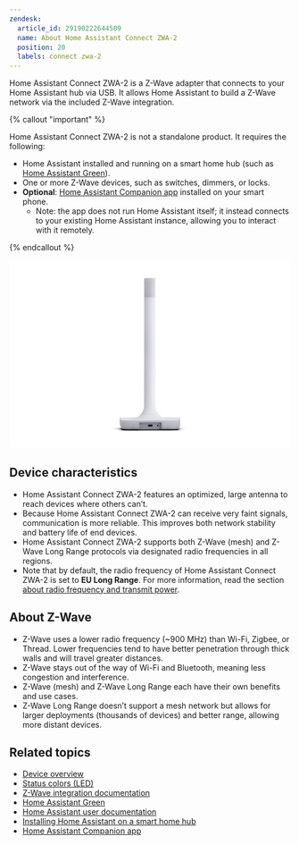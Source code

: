 ```yaml
---
zendesk:
  article_id: 29190222644509
  name: About Home Assistant Connect ZWA-2
  position: 20
  labels: connect zwa-2
---
```



Home Assistant Connect ZWA-2 is a Z-Wave adapter that connects to your Home Assistant hub via USB. It allows Home Assistant to build a Z-Wave network via the included Z-Wave integration.

{% callout "important" %}

Home Assistant Connect ZWA-2 is not a standalone product. It requires the following:

- Home Assistant installed and running on a smart home hub (such as [Home Assistant Green](https://www.home-assistant.io/green/)).
- One or more Z-Wave devices, such as switches, dimmers, or locks.
- **Optional**: [Home Assistant Companion app](https://companion.home-assistant.io/) installed on your smart phone.
  - Note: the app does not run Home Assistant itself; it instead connects to your existing Home Assistant instance, allowing you to interact with it remotely.

{% endcallout %}

![Rear view of Home Assistant Connect showing USB-C connector](/static/img/connect-zwa-2/zwa-2-rear-view.png)

## Device characteristics

- Home Assistant Connect ZWA-2 features an optimized, large antenna to reach devices where others can’t.
- Because Home Assistant Connect ZWA-2 can receive very faint signals, communication is more reliable. This improves both network stability and battery life of end devices.
- Home Assistant Connect ZWA-2 supports both Z-Wave (mesh) and Z-Wave Long Range protocols via designated radio frequencies in all regions.
- Note that by default, the radio frequency of Home Assistant Connect ZWA-2 is set to
**EU Long Range**. For more information, read the section [about radio frequency and transmit power](28685746723613).

## About Z-Wave

- Z-Wave uses a lower radio frequency (~900&nbsp;MHz) than Wi-Fi, Zigbee, or Thread. Lower frequencies tend to have better penetration through thick walls and will travel greater distances.
- Z-Wave stays out of the way of Wi-Fi and Bluetooth, meaning less congestion and interference.
- Z-Wave (mesh) and Z-Wave Long Range each have their own benefits and use cases.
- Z-Wave Long Range doesn’t support a mesh network but allows for larger deployments (thousands of devices) and better range, allowing more distant devices.


## Related topics

- [Device overview](/hc/en-us/articles/28670192316189)
- [Status colors (LED)](/hc/en-us/articles/28670086157853)
- [Z-Wave integration documentation](https://www.home-assistant.io/integrations/zwave_js/)
- [Home Assistant Green](https://www.home-assistant.io/green/)
- [Home Assistant user documentation](https://www.home-assistant.io/)
- [Installing Home Assistant on a smart home hub](https://www.home-assistant.io/installation/)
- [Home Assistant Companion app](https://companion.home-assistant.io/)